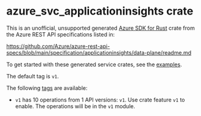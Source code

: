# azure_svc_applicationinsights crate

This is an unofficial, unsupported generated [Azure SDK for Rust](https://github.com/Azure/azure-sdk-for-rust/tree/legacy) crate from the Azure REST API specifications listed in:

https://github.com/Azure/azure-rest-api-specs/blob/main/specification/applicationinsights/data-plane/readme.md

To get started with these generated service crates, see the [examples](https://github.com/Azure/azure-sdk-for-rust/blob/legacy/services/README.md#examples).

The default tag is `v1`.

The following [tags](https://github.com/Azure/azure-sdk-for-rust/blob/legacy/services/tags.md) are available:

- `v1` has 10 operations from 1 API versions: `v1`. Use crate feature `v1` to enable. The operations will be in the `v1` module.